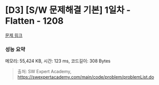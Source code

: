 # [D3] [S/W 문제해결 기본] 1일차 - Flatten - 1208 

[문제 링크](https://swexpertacademy.com/main/code/problem/problemDetail.do?contestProbId=AV139KOaABgCFAYh) 

### 성능 요약

메모리: 55,424 KB, 시간: 123 ms, 코드길이: 308 Bytes



> 출처: SW Expert Academy, https://swexpertacademy.com/main/code/problem/problemList.do